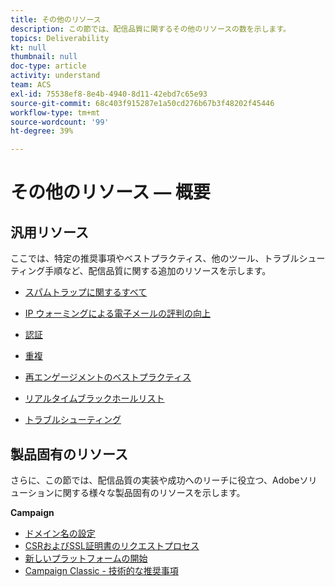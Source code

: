 ```yaml
---
title: その他のリソース
description: この節では、配信品質に関するその他のリソースの数を示します。
topics: Deliverability
kt: null
thumbnail: null
doc-type: article
activity: understand
team: ACS
exl-id: 75538ef8-8e4b-4940-8d11-42ebd7c65e93
source-git-commit: 68c403f915287e1a50cd276b67b3f48202f45446
workflow-type: tm+mt
source-wordcount: '99'
ht-degree: 39%

---
```


# その他のリソース — 概要

## 汎用リソース

ここでは、特定の推奨事項やベストプラクティス、他のツール、トラブルシューティング手順など、配信品質に関する追加のリソースを示します。

* [スパムトラップに関するすべて](../../help/additional-resources/all-about-spam-traps.md)
* [IP ウォーミングによる電子メールの評判の向上](../../help/additional-resources/increase-reputation-with-ip-warming.md)
* [認証](../../help/additional-resources/authentication.md)
* [重複](../../help/additional-resources/duplicates.md)
* [再エンゲージメントのベストプラクティス](../../help/additional-resources/re-engagement.md)
* [リアルタイムブラックホールリスト](../../help/additional-resources/blocklist-databases.md)
* [トラブルシューティング](../../help/additional-resources/troubleshooting.md)

   <!--
    [IP Certification](../../help/additional-resources/ip-certification.md)
    [Third-party monitoring tools](../../help/additional-resources/third-party-monitoring-tools.md)-->

## 製品固有のリソース

さらに、この節では、配信品質の実装や成功へのリーチに役立つ、Adobeソリューションに関する様々な製品固有のリソースを示します。

**Campaign**

* [ドメイン名の設定](../../help/additional-resources/ac-domain-name-setup.md)
* [CSRおよびSSL証明書のリクエストプロセス](../../help/additional-resources/ac-ssl-certificate-request.md)
* [新しいプラットフォームの開始](../../help/additional-resources/ac-starting-new-platform.md)
* [Campaign Classic - 技術的な推奨事項](../../help/additional-resources/acc-technical-recommendations.md)
